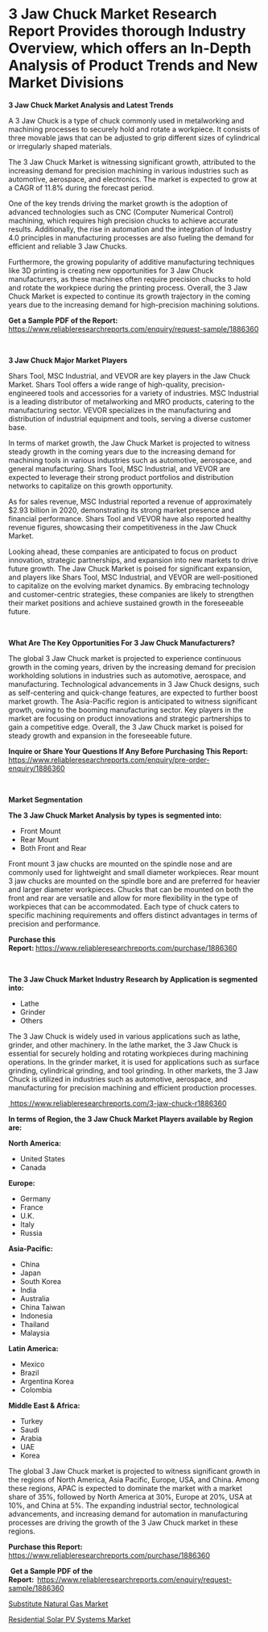 <p><h1>3 Jaw Chuck Market Research Report Provides thorough Industry Overview, which offers an In-Depth Analysis of Product Trends and New Market Divisions</h1></p><p><strong>3 Jaw Chuck Market Analysis and Latest Trends</strong></p>
<p><p>A 3 Jaw Chuck is a type of chuck commonly used in metalworking and machining processes to securely hold and rotate a workpiece. It consists of three movable jaws that can be adjusted to grip different sizes of cylindrical or irregularly shaped materials.</p><p>The 3 Jaw Chuck Market is witnessing significant growth, attributed to the increasing demand for precision machining in various industries such as automotive, aerospace, and electronics. The market is expected to grow at a CAGR of 11.8% during the forecast period.</p><p>One of the key trends driving the market growth is the adoption of advanced technologies such as CNC (Computer Numerical Control) machining, which requires high precision chucks to achieve accurate results. Additionally, the rise in automation and the integration of Industry 4.0 principles in manufacturing processes are also fueling the demand for efficient and reliable 3 Jaw Chucks.</p><p>Furthermore, the growing popularity of additive manufacturing techniques like 3D printing is creating new opportunities for 3 Jaw Chuck manufacturers, as these machines often require precision chucks to hold and rotate the workpiece during the printing process. Overall, the 3 Jaw Chuck Market is expected to continue its growth trajectory in the coming years due to the increasing demand for high-precision machining solutions.</p></p>
<p><strong>Get a Sample PDF of the Report:&nbsp;</strong> <a href="https://www.reliableresearchreports.com/enquiry/request-sample/1886360">https://www.reliableresearchreports.com/enquiry/request-sample/1886360</a></p>
<p>&nbsp;</p>
<p><strong>3 Jaw Chuck Major Market Players</strong></p>
<p><p>Shars Tool, MSC Industrial, and VEVOR are key players in the Jaw Chuck Market. Shars Tool offers a wide range of high-quality, precision-engineered tools and accessories for a variety of industries. MSC Industrial is a leading distributor of metalworking and MRO products, catering to the manufacturing sector. VEVOR specializes in the manufacturing and distribution of industrial equipment and tools, serving a diverse customer base.</p><p>In terms of market growth, the Jaw Chuck Market is projected to witness steady growth in the coming years due to the increasing demand for machining tools in various industries such as automotive, aerospace, and general manufacturing. Shars Tool, MSC Industrial, and VEVOR are expected to leverage their strong product portfolios and distribution networks to capitalize on this growth opportunity.</p><p>As for sales revenue, MSC Industrial reported a revenue of approximately $2.93 billion in 2020, demonstrating its strong market presence and financial performance. Shars Tool and VEVOR have also reported healthy revenue figures, showcasing their competitiveness in the Jaw Chuck Market.</p><p>Looking ahead, these companies are anticipated to focus on product innovation, strategic partnerships, and expansion into new markets to drive future growth. The Jaw Chuck Market is poised for significant expansion, and players like Shars Tool, MSC Industrial, and VEVOR are well-positioned to capitalize on the evolving market dynamics. By embracing technology and customer-centric strategies, these companies are likely to strengthen their market positions and achieve sustained growth in the foreseeable future.</p></p>
<p>&nbsp;</p>
<p><strong>What Are The Key Opportunities For 3 Jaw Chuck Manufacturers?</strong></p>
<p><p>The global 3 Jaw Chuck market is projected to experience continuous growth in the coming years, driven by the increasing demand for precision workholding solutions in industries such as automotive, aerospace, and manufacturing. Technological advancements in 3 Jaw Chuck designs, such as self-centering and quick-change features, are expected to further boost market growth. The Asia-Pacific region is anticipated to witness significant growth, owing to the booming manufacturing sector. Key players in the market are focusing on product innovations and strategic partnerships to gain a competitive edge. Overall, the 3 Jaw Chuck market is poised for steady growth and expansion in the foreseeable future.</p></p>
<p><strong>Inquire or Share Your Questions If Any Before Purchasing This Report:</strong> <a href="https://www.reliableresearchreports.com/enquiry/pre-order-enquiry/1886360">https://www.reliableresearchreports.com/enquiry/pre-order-enquiry/1886360</a></p>
<p>&nbsp;</p>
<p><strong>Market Segmentation</strong></p>
<p><strong>The 3 Jaw Chuck Market Analysis by types is segmented into:</strong></p>
<p><ul><li>Front Mount</li><li>Rear Mount</li><li>Both Front and Rear</li></ul></p>
<p><p>Front mount 3 jaw chucks are mounted on the spindle nose and are commonly used for lightweight and small diameter workpieces. Rear mount 3 jaw chucks are mounted on the spindle bore and are preferred for heavier and larger diameter workpieces. Chucks that can be mounted on both the front and rear are versatile and allow for more flexibility in the type of workpieces that can be accommodated. Each type of chuck caters to specific machining requirements and offers distinct advantages in terms of precision and performance.</p></p>
<p><strong>Purchase this Report:&nbsp;</strong><a href="https://www.reliableresearchreports.com/purchase/1886360">https://www.reliableresearchreports.com/purchase/1886360</a></p>
<p>&nbsp;</p>
<p><strong>The 3 Jaw Chuck Market Industry Research by Application is segmented into:</strong></p>
<p><ul><li>Lathe</li><li>Grinder</li><li>Others</li></ul></p>
<p><p>The 3 Jaw Chuck is widely used in various applications such as lathe, grinder, and other machinery. In the lathe market, the 3 Jaw Chuck is essential for securely holding and rotating workpieces during machining operations. In the grinder market, it is used for applications such as surface grinding, cylindrical grinding, and tool grinding. In other markets, the 3 Jaw Chuck is utilized in industries such as automotive, aerospace, and manufacturing for precision machining and efficient production processes.</p></p>
<p><a href="https://www.reliableresearchreports.com/3-jaw-chuck-r1886360">&nbsp;https://www.reliableresearchreports.com/3-jaw-chuck-r1886360</a></p>
<p><strong>In terms of Region, the 3 Jaw Chuck Market Players available by Region are:</strong></p>
<p>
    <p> <strong> North America: </strong>
        <ul>
            <li>United States</li>
            <li>Canada</li>
        </ul>
        </p> 
    <p> <strong> Europe: </strong>
        <ul>
            <li>Germany</li>
            <li>France</li>
            <li>U.K.</li>
            <li>Italy</li>
            <li>Russia</li>
        </ul>
        </p> 
    <p> <strong> Asia-Pacific: </strong>
        <ul>
            <li>China</li>
            <li>Japan</li>
            <li>South Korea</li>
            <li>India</li>
            <li>Australia</li>
            <li>China Taiwan</li>
            <li>Indonesia</li>
            <li>Thailand</li>
            <li>Malaysia</li>
        </ul>
        </p> 
    <p> <strong> Latin America: </strong>
        <ul>
            <li>Mexico</li>
            <li>Brazil</li>
            <li>Argentina Korea</li>
            <li>Colombia</li>
        </ul>
        </p> 
    <p> <strong> Middle East & Africa: </strong>
        <ul>
            <li>Turkey</li>
            <li>Saudi</li>
            <li>Arabia</li>
            <li>UAE</li>
            <li>Korea</li>
        </ul>
    </p>
    </p>
<p><p>The global 3 Jaw Chuck market is projected to witness significant growth in the regions of North America, Asia Pacific, Europe, USA, and China. Among these regions, APAC is expected to dominate the market with a market share of 35%, followed by North America at 30%, Europe at 20%, USA at 10%, and China at 5%. The expanding industrial sector, technological advancements, and increasing demand for automation in manufacturing processes are driving the growth of the 3 Jaw Chuck market in these regions.</p></p>
<p><strong>Purchase this Report: </strong><a href="https://www.reliableresearchreports.com/purchase/1886360">https://www.reliableresearchreports.com/purchase/1886360</a></p>
<p>&nbsp;<strong>Get a Sample PDF of the Report:&nbsp;&nbsp;</strong><a href="https://www.reliableresearchreports.com/enquiry/request-sample/1886360">https://www.reliableresearchreports.com/enquiry/request-sample/1886360</a></p>
<p><strong></strong></p>
<p><p><a href="https://github.com/BryceTownsendr/Market-Research-Report-List-6/blob/main/substitute-natural-gas-market.md">Substitute Natural Gas Market</a></p><p><a href="https://github.com/mahnoor2003/Market-Research-Report-List-5/blob/main/residential-solar-pv-systems-market.md">Residential Solar PV Systems Market</a></p></p>